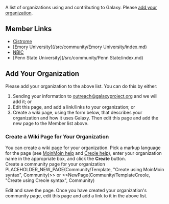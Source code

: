 A list of organizations using and contributing to Galaxy. Please [add your organization](/src/community/members/index.md#add-your-organization).

## Member Links

* [Cistrome](/src/community/cistrome/index.md)
* [Emory University](/src/community/Emory University/index.md)
* [NBIC](/src/community/nbic/index.md)
* [Penn State University](/src/community/Penn State/index.md)

## Add Your Organization

Please add your organization to the above list.  You can do this by either:
1. Sending your information to outreach@galaxyproject.org and we will add it; or
1. Edit this page, and add a link/links to your organization; or
1. Create a wiki page, using the form below, that describes your organization and how it uses Galaxy.  Then edit this page and add the new page to the Member list above.

### Create a Wiki Page for Your Organization

You can create a wiki page for your organization.  Pick a markup language for the page (see [MoinMoin help](/src/HelpOnFormatting/index.md) and [Creole help](/src/HelpOnCreoleSyntax/index.md)), enter your organization name in the appropriate box, and click the **Create** button.  
Create a community page for your organization
PLACEHOLDER_NEW_PAGE(Community/Template, "Create using MoinMoin syntax", Community)>>  or <<NewPage(Community/TemplateCreole, "Create using Creole syntax", Community)  

Edit and save the page.  Once you have created your organization's community page, edit this page and add a link to it in the above list.
